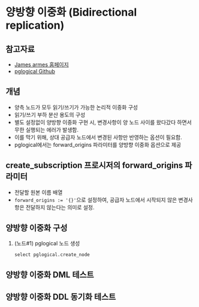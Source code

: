 # 양방향 이중화 (Bidirectional replication)

## 참고자료
- [James armes 홈페이지](https://www.jamesarmes.com/2023/03/bidirectional-replication-postgresql-pglogical.html)
- [pglogical Github](https://github.com/2ndQuadrant/pglogical/tree/REL2_x_STABLE#subscription-management)

## 개념
- 양측 노드가 모두 읽기/쓰기가 가능한 논리적 이중화 구성
- 읽기/쓰기 부하 분산 용도의 구성
- 별도 설정없이 양방향 이중화 구현 시, 변경사항이 양 노드 사이를 왔다갔다 하면서 무한 실행되는 에러가 발생함.
- 이를 막기 위해, 상대 공급자 노드에서 변경된 사항만 반영하는 옵션이 필요함.
- pglogical에서는 forward_origins 파라미터를 양방향 이중화 옵션으로 제공

## create_subscription 프로시저의 forward_origins 파라미터
- 전달할 원본 이름 배열
- `forward_origins := '{}'`으로 설정하여, 공급자 노드에서 시작되지 않은 변경사항은 전달하지 않는다는 의미로 설정.

## 양방향 이중화 구성
1. (노드#1) pglogical 노드 생성
    ```
    select pglogical.create_node
    ```

## 양방향 이중화 DML 테스트

## 양방향 이중화 DDL 동기화 테스트
